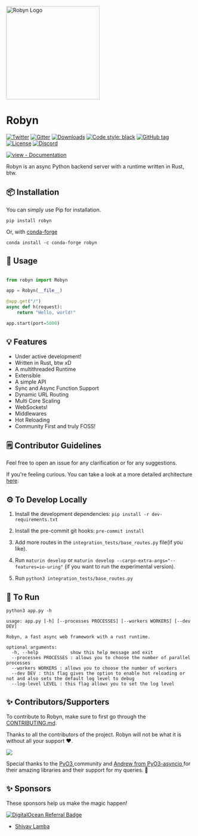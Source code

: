 
<img alt="Robyn Logo" src="https://user-images.githubusercontent.com/29942790/140995889-5d91dcff-3aa7-4cfb-8a90-2cddf1337dca.png" width="250" />

# Robyn

[![Twitter](https://badgen.net/badge/icon/twitter?icon=twitter&label)](https://twitter.com/robyn_oss)
[![Gitter](https://badges.gitter.im/robyn_/community.svg)](https://gitter.im/robyn_/community?utm_source=badge&utm_medium=badge&utm_campaign=pr-badge)
[![Downloads](https://static.pepy.tech/personalized-badge/robyn?period=total&units=international_system&left_color=grey&right_color=blue&left_text=Downloads)](https://pepy.tech/project/robyn)
[![Code style: black](https://img.shields.io/badge/code%20style-black-000000.svg)](https://github.com/psf/black)
[![GitHub tag](https://img.shields.io/github/tag/sansyrox/robyn?include_prereleases=&sort=semver&color=black)](https://github.com/sansyrox/robyn/releases/)
[![License](https://img.shields.io/badge/License-BSD_2.0-black)](#license)
[![Discord](https://img.shields.io/discord/999782964143603713?label=discord&logo=discord&logoColor=white&style=for-the-badge&color=blue)](https://discord.gg/qKF5sSnC)


[![view - Documentation](https://img.shields.io/badge/view-Documentation-blue?style=for-the-badge)](https://sansyrox.github.io/robyn/#/)

Robyn is an async Python backend server with a runtime written in Rust, btw.


## 📦 Installation

You can simply use Pip for installation.

```
pip install robyn
```

Or, with [conda-forge](https://conda-forge.org/)

```
conda install -c conda-forge robyn
```

## 🤔 Usage

```python

from robyn import Robyn

app = Robyn(__file__)

@app.get("/")
async def h(request):
    return "Hello, world!"

app.start(port=5000)

```

## 💡 Features
- Under active development!
- Written in Rust, btw xD
- A multithreaded Runtime
- Extensible
- A simple API
- Sync and Async Function Support
- Dynamic URL Routing
- Multi Core Scaling
- WebSockets!
- Middlewares
- Hot Reloading
- Community First and truly FOSS!


## 🗒️ Contributor Guidelines

Feel free to open an issue for any clarification or for any suggestions.

If you're feeling curious. You can take a look at a more detailed architecture [here](https://github.com/sansyrox/robyn/blob/main/docs/architecture.md).

## ⚙️ To Develop Locally

1. Install the development dependencies: `pip install -r dev-requirements.txt`

1. Install the pre-commit git hooks: `pre-commit install`

1. Add more routes in the `integration_tests/base_routes.py` file(if you like).

1. Run `maturin develop` or `maturin develop --cargo-extra-args="--features=io-uring"` (if you want to run the experimental version).

1. Run `python3 integration_tests/base_routes.py`

## 🏃 To Run

```
python3 app.py -h

usage: app.py [-h] [--processes PROCESSES] [--workers WORKERS] [--dev DEV]

Robyn, a fast async web framework with a rust runtime.

optional arguments:
  -h, --help            show this help message and exit
  --processes PROCESSES : allows you to choose the number of parallel processes
  --workers WORKERS : allows you to choose the number of workers
  --dev DEV : this flag gives the option to enable hot reloading or not and also sets the default log level to debug
  --log-level LEVEL : this flag allows you to set the log level
```


## ✨ Contributors/Supporters

To contribute to Robyn, make sure to first go through the [CONTRIBUTING.md](./CONTRIBUTING.md).

Thanks to all the contributors of the project. Robyn will not be what it is without all your support :heart:.

<a href="https://github.com/sansyrox/robyn/graphs/contributors">
  <img src="https://contrib.rocks/image?repo=sansyrox/robyn" />
</a>


Special thanks to the [ PyO3 ](https://pyo3.rs/v0.13.2/) community and [ Andrew from PyO3-asyncio ](https://github.com/awestlake87/pyo3-asyncio) for their amazing libraries and their support for my queries. 💖

## ✨ Sponsors

These sponsors help us make the magic happen!

[![DigitalOcean Referral Badge](https://web-platforms.sfo2.cdn.digitaloceanspaces.com/WWW/Badge%201.svg)](https://www.digitalocean.com/?refcode=3f2b9fd4968d&utm_campaign=Referral_Invite&utm_medium=Referral_Program&utm_source=badge)

- [ Shivay Lamba ](https://github.com/shivaylamba)



